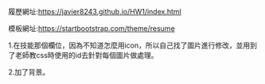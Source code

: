 履歷網址:https://javier8243.github.io/HW1/index.html

模板網址:https://startbootstrap.com/theme/resume

1.在技能那個欄位，因為不知道怎麼用icon，所以自己找了圖片進行修改，並用到了老師教css時使用的id去針對每個圖片做處理。

2.加了背景。